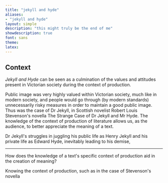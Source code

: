 ```yaml
---
title: "jekyll and hyde"
aliases:
- "jekyll and hyde"
layout: simple
description: "this might truly be the end of me"
showdescription: true
font: sans
theme: 
latex: 
---
```


## Context

*Jekyll and Hyde* can be seen as a culmination of the values and attitudes present in Victorian society during the context of production.

Public image was very highly valued within Victorian society, much like in modern society, and people would go through (by modern standards) unnecessarily risky measures in order to maintain a good public image. Thus was the case of Dr Jekyll, in Scottish novelist Robert Louis Stevenson's novella The Strange Case of Dr Jekyll and Mr Hyde. The knowledge of the context of production of literature allows us, as the audience, to better appreciate the meaning of a text.

Dr Jekyll's struggles in juggling his public life as Henry Jekyll and his private life as Edward Hyde, inevitably leading to his demise, 

---

How does the knowledge of a text's specific context of production aid in the creation of meaning?

Knowing the context of production, such as in the case of Stevenson's novella 
